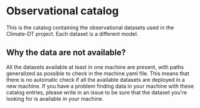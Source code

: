 # Observational catalog

This is the catalog containing the observational datasets used in the Climate-DT project.
Each dataset is a different model.

## Why the data are not available?

All the datasets available at least in one machine are present, with paths generalized as possible to check in the machine.yaml file.
This means that there is no automatic check if all the available datasets are deployed in a new machine.
If you have a problem finding data in your machine with these catalog entries, please write in an issue to be sure that the dataset you're looking for is available in your machine.